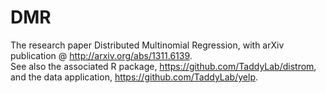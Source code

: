 DMR
==================================

The research paper Distributed Multinomial Regression, with arXiv publication @ http://arxiv.org/abs/1311.6139.    
See also the associated R package, https://github.com/TaddyLab/distrom, and the data application, https://github.com/TaddyLab/yelp.
